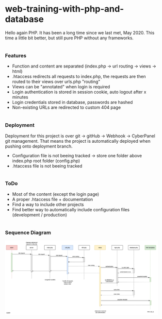 # web-training-with-php-and-database

Hello again PHP. It has been a long time since we last met, May 2020. This time
a little bit better, but still pure PHP without any frameworks.
</br></br>
### Features
  * Function and content are separated (index.php -> url routing -> views -> html)
  * .htaccess redirects all requests to index.php, the requests are then routed to their views over urls.php "routing"
  * Views can be "annotated" when login is required
  * Login authentication is stored in session cookie, auto logout after x minutes
  * Login credentials stored in database, passwords are hashed
  * Non-existing URLs are redirected to custom 404 page
</br></br>
### Deployment
Deployment for this project is over git -> gitHub -> Webhook -> CyberPanel git management.
That means the project is automatically deployed when pushing onto deployment branch.
  * Configuration file is not beeing tracked -> store one folder above index.php root folder (config.php)
  * .htaccess file is not beeing tracked
</br></br>
### ToDo
  * Most of the content (except the login page)
  * A proper .htaccess file + documentation
  * Find a way to include other projects
  * Find better way to automatically include configuration files (development / production)
</br></br>
### Sequence Diagram
![header image](docs/testmystuff.png?raw=true "testmystuff sequence diagram")
